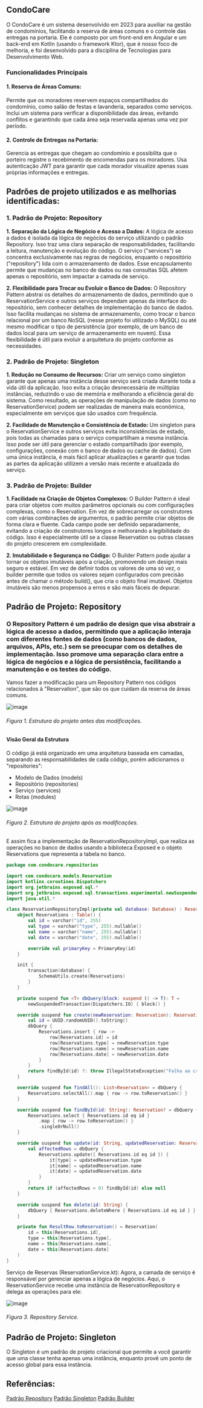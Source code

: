 ## CondoCare
O CondoCare é um sistema desenvolvido em 2023 para auxiliar na gestão de condomínios, facilitando a reserva de áreas comuns e o controle das entregas na portaria. 
Ele é composto por um front-end em Angular e um back-end em Kotlin (usando o framework Ktor), que é nosso foco de melhoria, e foi desenvolvido para a disciplina de Tecnologias para Desenvolvimento Web.

### Funcionalidades Principais
#### 1. Reserva de Áreas Comuns:
Permite que os moradores reservem espaços compartilhados do condomínio, como salão de festas e lavanderia, separados como serviços. 
Inclui um sistema para verificar a disponibilidade das áreas, evitando conflitos e garantindo que cada área seja reservada apenas uma vez por período.

#### 2. Controle de Entregas na Portaria:
Gerencia as entregas que chegam ao condomínio e possibilita que o porteiro registre o recebimento de encomendas para os moradores.
Usa autenticação JWT para garantir que cada morador visualize apenas suas próprias informações e entregas.

## Padrões de projeto utilizados e as melhorias identificadas:
### 1. Padrão de Projeto: Repository
**1. Separação da Lógica de Negócio e Acesso a Dados:** A lógica de acesso a dados é isolada da lógica de negócios do serviço utilizando o padrão Repository. Isso traz uma clara separação de responsabilidades, facilitando a leitura, manutenção e evolução do código. O serviço ("services") se concentra exclusivamente nas regras de negócios, enquanto o repositório ("repository") lida com o armazenamento de dados. Esse encapsulamento permite que mudanças no banco de dados ou nas consultas SQL afetem apenas o repositório, sem impactar a camada de serviço.

**2. Flexibilidade para Trocar ou Evoluir o Banco de Dados:** O Repository Pattern abstrai os detalhes do armazenamento de dados, permitindo que o ReservationService e outros serviços dependam apenas da interface do repositório, sem conhecer detalhes de implementação do banco de dados. Isso facilita mudanças no sistema de armazenamento, como trocar o banco relacional por um banco NoSQL (nesse projeto foi utilizado o MySQL) ou até mesmo modificar o tipo de persistência (por exemplo, de um banco de dados local para um serviço de armazenamento em nuvem). Essa flexibilidade é útil para evoluir a arquitetura do projeto conforme as necessidades.

### 2. Padrão de Projeto: Singleton
**1. Redução no Consumo de Recursos:** Criar um serviço como singleton garante que apenas uma instância desse serviço será criada durante toda a vida útil da aplicação. Isso evita a criação desnecessária de múltiplas instâncias, reduzindo o uso de memória e melhorando a eficiência geral do sistema. Como resultado, as operações de manipulação de dados (como no ReservationService) podem ser realizadas de maneira mais econômica, especialmente em serviços que são usados com frequência.

**2. Facilidade de Manutenção e Consistência de Estado:** Um singleton para o ReservationService e outros serviços evita inconsistências de estado, pois todas as chamadas para o serviço compartilham a mesma instância. Isso pode ser útil para gerenciar o estado compartilhado (por exemplo, configurações, conexão com o banco de dados ou cache de dados). Com uma única instância, é mais fácil aplicar atualizações e garantir que todas as partes da aplicação utilizem a versão mais recente e atualizada do serviço.

### 3. Padrão de Projeto: Builder
**1. Facilidade na Criação de Objetos Complexos:** O Builder Pattern é ideal para criar objetos com muitos parâmetros opcionais ou com configurações complexas, como o Reservation. Em vez de sobrecarregar os construtores com várias combinações de argumentos, o padrão permite criar objetos de forma clara e fluente. Cada campo pode ser definido separadamente, evitando a criação de construtores longos e melhorando a legibilidade do código. Isso é especialmente útil se a classe Reservation ou outras classes do projeto crescerem em complexidade.

**2. Imutabilidade e Segurança no Código:** O Builder Pattern pode ajudar a tornar os objetos imutáveis após a criação, promovendo um design mais seguro e estável. Em vez de definir todos os valores de uma só vez, o builder permite que todos os valores sejam configurados com precisão antes de chamar o método build(), que cria o objeto final imutável. Objetos imutáveis são menos propensos a erros e são mais fáceis de depurar.

## Padrão de Projeto: Repository
### O Repository Pattern é um padrão de design que visa abstrair a lógica de acesso a dados, permitindo que a aplicação interaja com diferentes fontes de dados (como bancos de dados, arquivos, APIs, etc.) sem se preocupar com os detalhes de implementação. Isso promove uma separação clara entre a lógica de negócios e a lógica de persistência, facilitando a manutenção e os testes do código.

Vamos fazer a modificação para um Repository Pattern nos códigos relacionados à "Reservation", que são os que cuidam da reserva de áreas comuns.

![image](https://github.com/user-attachments/assets/5cef380a-6640-4a5f-846e-0e61f87b4920)
###### Figura 1. Estrutura do projeto antes das modificações.

#### Visão Geral da Estrutura

O código já está organizado em uma arquitetura baseada em camadas, separando as responsabilidades de cada código, porém adicionamos o "repositories":
- Modelo de Dados (models)
- Repositório (repositories)
- Serviço (services)
- Rotas (modules)

![image](https://github.com/user-attachments/assets/8d75bea5-11cb-4b0f-a9ff-4c2a34ce6abb)
###### Figura 2. Estrutura do projeto após as modificações.

E assim fica a implementação de ReservationRepositoryImpl, que realiza as operações no banco de dados usando a biblioteca Exposed e o objeto Reservations que representa a tabela no banco.

```kotlin
package com.condocare.repositories

import com.condocare.models.Reservation
import kotlinx.coroutines.Dispatchers
import org.jetbrains.exposed.sql.*
import org.jetbrains.exposed.sql.transactions.experimental.newSuspendedTransaction
import java.util.*

class ReservationRepositoryImpl(private val database: Database) : ReservationRepository {
    object Reservations : Table() {
        val id = varchar("id", 255)
        val type = varchar("type", 255).nullable()
        val name = varchar("name", 255).nullable()
        val date = varchar("date", 255).nullable()

        override val primaryKey = PrimaryKey(id)
    }

    init {
        transaction(database) {
            SchemaUtils.create(Reservations)
        }
    }

    private suspend fun <T> dbQuery(block: suspend () -> T): T =
        newSuspendedTransaction(Dispatchers.IO) { block() }

    override suspend fun create(newReservation: Reservation): Reservation {
        val id = UUID.randomUUID().toString()
        dbQuery {
            Reservations.insert { row ->
                row[Reservations.id] = id
                row[Reservations.type] = newReservation.type
                row[Reservations.name] = newReservation.name
                row[Reservations.date] = newReservation.date
            }
        }
        return findById(id) ?: throw IllegalStateException("Falha ao criar a reserva")
    }

    override suspend fun findAll(): List<Reservation> = dbQuery {
        Reservations.selectAll().map { row -> row.toReservation() }
    }

    override suspend fun findById(id: String): Reservation? = dbQuery {
        Reservations.select { Reservations.id eq id }
            .map { row -> row.toReservation() }
            .singleOrNull()
    }

    override suspend fun update(id: String, updatedReservation: Reservation): Reservation? {
        val affectedRows = dbQuery {
            Reservations.update({ Reservations.id eq id }) {
                it[type] = updatedReservation.type
                it[name] = updatedReservation.name
                it[date] = updatedReservation.date
            }
        }
        return if (affectedRows > 0) findById(id) else null
    }

    override suspend fun delete(id: String) {
        dbQuery { Reservations.deleteWhere { Reservations.id eq id } }
    }

    private fun ResultRow.toReservation() = Reservation(
        id = this[Reservations.id],
        type = this[Reservations.type],
        name = this[Reservations.name],
        date = this[Reservations.date]
    )
}
```

Serviço de Reservas (ReservationService.kt): Agora, a camada de serviço é responsável por gerenciar apenas a lógica de negócios.
Aqui, o ReservationService recebe uma instância de ReservationRepository e delega as operações para ele:

![image](https://github.com/user-attachments/assets/c5af7ad8-7e68-409f-a321-c7eb412aaa94)

###### Figura 3. Repository Service.

## Padrão de Projeto: Singleton
O Singleton é um padrão de projeto criacional que permite a você garantir que uma classe tenha apenas uma instância, enquanto provê um ponto de acesso global para essa instância.



##  Referências:
[Padrão Repository](https://dev.to/diariodeumacdf/padroes-dao-e-repository-13nj)
[Padrão Singleton](https://refactoring.guru/pt-br/design-patterns/singleton)
[Padrão Builder](https://refactoring.guru/pt-br/design-patterns/builder)

